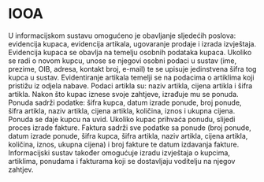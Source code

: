 # IOOA
U informacijskom sustavu omogućeno je obavljanje sljedećih poslova: evidencija kupaca, evidencija artikala, ugovaranje prodaje i izrada izvještaja. Evidencija kupaca se obavlja na temelju osobnih podataka kupaca. Ukoliko se radi o novom kupcu, unose se njegovi osobni podaci u sustav (ime, prezime, OIB, adresa, kontakt broj, e-mail) te se upisuje jedinstvena šifra tog kupca u sustav. Evidentiranje artikala temelji se na podacima o artiklima koji pristižu iz odjela nabave. Podaci artikla su: naziv artikla, cijena artikla i šifra artikla.
Nakon što kupac iznese svoje zahtjeve, izrađuje mu se ponuda. Ponuda sadrži podatke: šifra kupca, datum izrade ponude, broj ponude, šifra artikla, naziv artikla, cijena artikla, količina, iznos i ukupna cijena. Ponuda se daje kupcu na uvid. Ukoliko kupac prihvaća ponudu, slijedi proces izrade fakture. Faktura sadrži sve podatke sa ponude (broj ponude, datum izrade ponude, šifra kupca, šifra artikla, naziv artikla, cijena artikla, količina, iznos, ukupna cijena) i broj fakture te datum izdavanja fakture.
Informacijski sustav također omogućuje izradu izvještaja o kupcima, artiklima, ponudama i fakturama koji se dostavljaju voditelju na njegov zahtjev.
